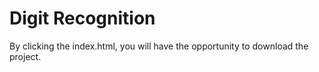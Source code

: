 # Digit Recognition
By clicking the index.html, you will have the opportunity to download the project. 
